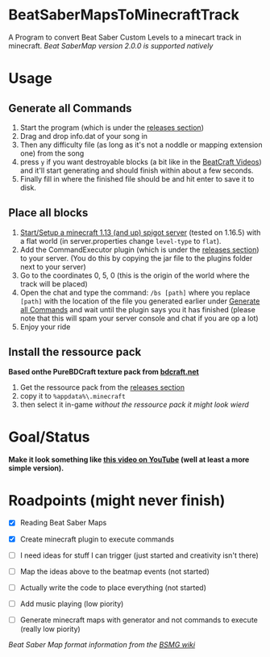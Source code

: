 # BeatSaberMapsToMinecraftTrack
A Program to convert Beat Saber Custom Levels to a minecart track in minecraft. 
_Beat SaberMap version 2.0.0 is supported natively_

# Usage
## Generate all Commands
1. Start the program (which is under the [releases section](https://github.com/ComputerElite/BeatSaberMapsToMinecraftTrack/releases))
2. Drag and drop info.dat of your song in
3. Then any difficulty file (as long as it's not a noddle or mapping extension one) from the song
5.  press `y` if you want destroyable blocks (a bit like in the [BeatCraft Videos](https://www.youtube.com/watch?v=Wm0wFAJr1Xo)) and it'll start generating and should finish within about a few seconds.
6.  Finally fill in where the finished file should be and hit enter to save it to disk.

## Place all blocks
1. [Start/Setup a minecraft 1.13 (and up) spigot server](https://www.spigotmc.org/wiki/spigot-installation/) (tested on 1.16.5) with a flat world (in server.properties change `level-type` to `flat`).
2. Add the CommandExecutor plugin (which is under the [releases section](https://github.com/ComputerElite/BeatSaberMapsToMinecraftTrack/releases)) to your server. (You do this by copying the jar file to the plugins folder next to your server)
3. Go to the coordinates 0, 5, 0 (this is the origin of the world where the track will be placed)
4. Open the chat and type the command: `/bs [path]` where you replace `[path]` with the location of the file you generated earlier under [Generate all Commands](#generate-all-commands) and wait until the plugin says you it has finished (please note that this will spam your server console and chat if you are op a lot)
5. Enjoy your ride

## Install the ressource pack
**Based onthe PureBDCraft texture pack from [bdcraft.net](https://bdcraft.net/)**
1. Get the ressource pack from the [releases section](https://github.com/ComputerElite/BeatSaberMapsToMinecraftTrack/releases)
2. copy it to `%appdata%\.minecraft`
3. then select it in-game
_without the ressource pack it might look wierd_

# Goal/Status
**Make it look something like [this video on YouTube](https://www.youtube.com/watch?v=sJXrCyL0eMQ) (well at least a more simple version).**

# Roadpoints (might never finish)
- [x] Reading Beat Saber Maps
- [x] Create minecraft plugin to execute commands
- [ ] I need ideas for stuff I can trigger (just started and creativity isn't there)
- [ ] Map the ideas above to the beatmap events (not started)
- [ ] Actually write the code to place everything (not started)
- [ ] Add music playing (low piority)
- [ ] Generate minecraft maps with generator and not commands to execute (really low piority)


_Beat Saber Map format information from the [BSMG wiki](https://bsmg.wiki/mapping/map-format.html)_
